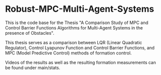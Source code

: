 # Robust-MPC-Multi-Agent-Systems

This is the code base for the Thesis "A Comparison Study of MPC and Control Barrier Functions
Algorithms for Multi-Agent Systems in the presence of
Obstacles".

This thesis serves as a comparison between LQR (Linear Quadratic Regulator), Control Lyapunov Function and Control Barrier Functions, and MPC (Model Predictive Control) methods of formation control.

Videos of the results as well as the resulting formation measurements can be found under main/stats.
